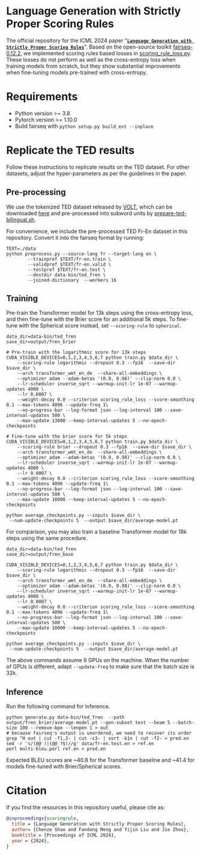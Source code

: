 # Language Generation with Strictly Proper Scoring Rules

The official repository for the ICML 2024 paper "**[``Language Generation with Strictly Proper Scoring Rules``](https://arxiv.org/pdf/2405.18906)**". Based on the open-source toolkit [fairseq-0.12.2](https://github.com/facebookresearch/fairseq/tree/v0.12.2), we implemented scoring rules based losses in [scoring_rule_loss.py](https://github.com/shaochenze/ScoringRulesLM/blob/main/fairseq/criterions/scoring_rule_loss.py). These losses do not perform as well as the cross-entropy loss when training models from scratch, but they show substantial improvements when fine-tuning models pre-trained with cross-entropy.

# Requirements

+ Python version >= 3.8
+ Pytorch version >= 1.10.0
+ Build fairseq with `python setup.py build_ext --inplace`

# Replicate the TED results

Follow these instructions to replicate results on the TED dataset. For other datasets, adjust the hyper-parameters as per the guidelines in the paper.

## Pre-processing

We use the tokenized TED dataset released by [VOLT](https://github.com/Jingjing-NLP/VOLT), which can be downloaded [here](https://drive.google.com/drive/folders/1FNH7cXFYWWnUdH2LyUFFRYmaWYJJveKy) and pre-processed into subword units by [prepare-ted-bilingual.sh](https://github.com/Jingjing-NLP/VOLT/blob/master/examples/prepare-ted-bilingual.sh).

For convenience, we include the pre-processed TED Fr-En dataset in this repository. Convert it into the fairseq format by running:

```
TEXT=./data
python preprocess.py --source-lang fr --target-lang en \
        --trainpref $TEXT/fr-en.train \
        --validpref $TEXT/fr-en.valid \
        --testpref $TEXT/fr-en.test \
        --destdir data-bin/ted_fren \
        --joined-dictionary  --workers 16
```

## Training

Pre-train the Transformer model for 13k steps using the cross-entropy loss, and then fine-tune with the Brier score for an additional 5k steps.  To fine-tune with the Spherical score instead, set `--scoring-rule` to `spherical`.

```
data_dir=data-bin/ted_fren
save_dir=output/fren_brier

# Pre-train with the logarithmic score for 13k steps
CUDA_VISIBLE_DEVICES=0,1,2,3,4,5,6,7 python train.py $data_dir \
    --scoring-rule logarithmic --dropout 0.3 --fp16  --save-dir $save_dir \
    --arch transformer_wmt_en_de  --share-all-embeddings \
    --optimizer adam --adam-betas '(0.9, 0.98)' --clip-norm 0.0 \
    --lr-scheduler inverse_sqrt --warmup-init-lr 1e-07 --warmup-updates 4000 \
    --lr 0.0007 \
    --weight-decay 0.0 --criterion scoring_rule_loss --score-smoothing 0.1 --max-tokens 4096 --update-freq 1\
    --no-progress-bar --log-format json --log-interval 100 --save-interval-updates 500 \
    --max-update 13000 --keep-interval-updates 5 --no-epoch-checkpoints

# Fine-tune with the brier score for 5k steps
CUDA_VISIBLE_DEVICES=0,1,2,3,4,5,6,7 python train.py $data_dir \
    --scoring-rule brier --dropout 0.3 --fp16  --save-dir $save_dir \
    --arch transformer_wmt_en_de  --share-all-embeddings \
    --optimizer adam --adam-betas '(0.9, 0.98)' --clip-norm 0.0 \
    --lr-scheduler inverse_sqrt --warmup-init-lr 1e-07 --warmup-updates 4000 \
    --lr 0.0007 \
    --weight-decay 0.0 --criterion scoring_rule_loss --score-smoothing 0.1 --max-tokens 4096 --update-freq 1\
    --no-progress-bar --log-format json --log-interval 100 --save-interval-updates 500 \
    --max-update 18000 --keep-interval-updates 5 --no-epoch-checkpoints

python average_checkpoints.py --inputs $save_dir \
 --num-update-checkpoints 5  --output $save_dir/average-model.pt
```

For comparison, you may also train a baseline Transformer model for 18k steps using the same procedure.

```
data_dir=data-bin/ted_fren
save_dir=output/fren_base

CUDA_VISIBLE_DEVICES=0,1,2,3,4,5,6,7 python train.py $data_dir \
    --scoring-rule logarithmic --dropout 0.3 --fp16  --save-dir $save_dir \
    --arch transformer_wmt_en_de  --share-all-embeddings \
    --optimizer adam --adam-betas '(0.9, 0.98)' --clip-norm 0.0 \
    --lr-scheduler inverse_sqrt --warmup-init-lr 1e-07 --warmup-updates 4000 \
    --lr 0.0007 \
    --weight-decay 0.0 --criterion scoring_rule_loss --score-smoothing 0.1 --max-tokens 4096 --update-freq 1\
    --no-progress-bar --log-format json --log-interval 100 --save-interval-updates 500 \
    --max-update 18000 --keep-interval-updates 5 --no-epoch-checkpoints

python average_checkpoints.py --inputs $save_dir \
 --num-update-checkpoints 5  --output $save_dir/average-model.pt
```

The above commands assume 8 GPUs on the machine. When the number of GPUs is different, adapt `--update-freq` to make sure that the batch size is 32k.

## Inference

Run the following command for inference.

```
python generate.py data-bin/ted_fren  --path output/fren_brier/average-model.pt --gen-subset test --beam 5 --batch-size 100 --remove-bpe --lenpen 1 > out
# because fairseq's output is unordered, we need to recover its order
grep ^H out | cut -f1,3- | cut -c3- | sort -k1n | cut -f2- > pred.en
sed -r 's/(@@ )|(@@ ?$)//g' data/fr-en.test.en > ref.en
perl multi-bleu.perl ref.en < pred.en
```

Expected BLEU scores are ~40.8 for the Transformer baseline and ~41.4 for models fine-tuned with Brier/Spherical scores.

# Citation

If you find the resources in this repository useful, please cite as:

```bibtex
@inproceedings{scoringrule,
  title = {Language Generation with Strictly Proper Scoring Rules},
  author= {Chenze Shao and Fandong Meng and Yijin Liu and Jie Zhou},
  booktitle = {Proceedings of ICML 2024},
  year = {2024},
}
```
